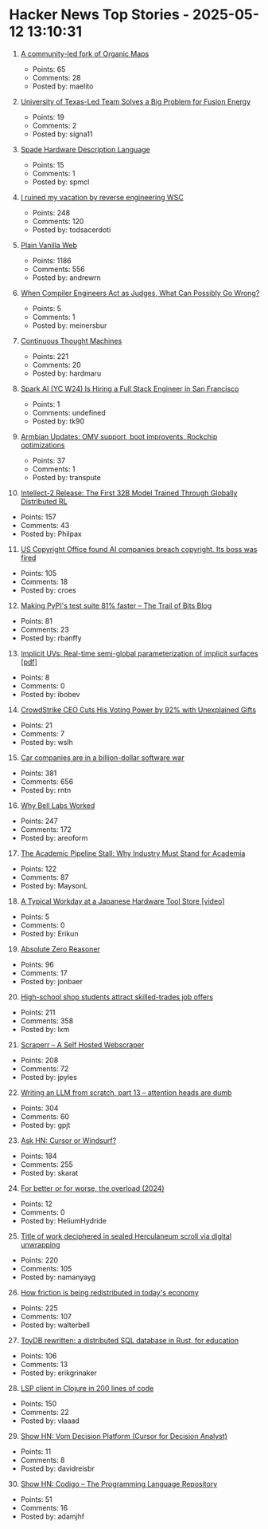 # Hacker News Top Stories - 2025-05-12 13:10:31

1. [A community-led fork of Organic Maps](https://www.comaps.app/news/2025-05-12/3/)
   - Points: 65
   - Comments: 28
   - Posted by: maelito

2. [University of Texas-Led Team Solves a Big Problem for Fusion Energy](https://news.utexas.edu/2025/05/05/university-of-texas-led-team-solves-a-big-problem-for-fusion-energy/)
   - Points: 19
   - Comments: 2
   - Posted by: signa11

3. [Spade Hardware Description Language](https://spade-lang.org/)
   - Points: 15
   - Comments: 1
   - Posted by: spmcl

4. [I ruined my vacation by reverse engineering WSC](https://blog.es3n1n.eu/posts/how-i-ruined-my-vacation/)
   - Points: 248
   - Comments: 120
   - Posted by: todsacerdoti

5. [Plain Vanilla Web](https://plainvanillaweb.com/index.html)
   - Points: 1186
   - Comments: 556
   - Posted by: andrewrn

6. [When Compiler Engineers Act as Judges, What Can Possibly Go Wrong?](https://seylaw.blogspot.com/2025/05/when-compiler-engineers-act-as-judges.html)
   - Points: 5
   - Comments: 1
   - Posted by: meinersbur

7. [Continuous Thought Machines](https://pub.sakana.ai/ctm/)
   - Points: 221
   - Comments: 20
   - Posted by: hardmaru

8. [Spark AI (YC W24) Is Hiring a Full Stack Engineer in San Francisco](https://www.ycombinator.com/companies/spark/jobs/kDeJlPK-software-engineer-full-stack)
   - Points: 1
   - Comments: undefined
   - Posted by: tk90

9. [Armbian Updates: OMV support, boot improvents, Rockchip optimizations](https://www.armbian.com/newsflash/armbian-updates-nas-support-lands-boot-systems-improve-and-rockchip-optimizations-arrive/)
   - Points: 37
   - Comments: 1
   - Posted by: transpute

10. [Intellect-2 Release: The First 32B Model Trained Through Globally Distributed RL](https://www.primeintellect.ai/blog/intellect-2-release)
   - Points: 157
   - Comments: 43
   - Posted by: Philpax

11. [US Copyright Office found AI companies breach copyright. Its boss was fired](https://www.theregister.com/2025/05/12/us_copyright_office_ai_copyright/)
   - Points: 105
   - Comments: 18
   - Posted by: croes

12. [Making PyPI's test suite 81% faster – The Trail of Bits Blog](https://blog.trailofbits.com/2025/05/01/making-pypis-test-suite-81-faster/)
   - Points: 81
   - Comments: 23
   - Posted by: rbanffy

13. [Implicit UVs: Real-time semi-global parameterization of implicit surfaces [pdf]](https://baptiste-genest.github.io/papers/implicit_uvs.pdf)
   - Points: 8
   - Comments: 0
   - Posted by: ibobev

14. [CrowdStrike CEO Cuts His Voting Power by 92% with Unexplained Gifts](https://www.bloomberg.com/news/articles/2025-05-12/billionaire-crowdstrike-ceo-cuts-voting-power-by-92-with-unexplained-gifts)
   - Points: 21
   - Comments: 7
   - Posted by: wslh

15. [Car companies are in a billion-dollar software war](https://insideevs.com/features/759153/car-companies-software-companies/)
   - Points: 381
   - Comments: 656
   - Posted by: rntn

16. [Why Bell Labs Worked](https://1517.substack.com/p/why-bell-labs-worked)
   - Points: 247
   - Comments: 172
   - Posted by: areoform

17. [The Academic Pipeline Stall: Why Industry Must Stand for Academia](https://www.sigarch.org/the-academic-pipeline-stall-why-industry-must-stand-for-academia/)
   - Points: 122
   - Comments: 87
   - Posted by: MaysonL

18. [A Typical Workday at a Japanese Hardware Tool Store [video]](https://www.youtube.com/watch?v=A98jyfB5mws)
   - Points: 5
   - Comments: 0
   - Posted by: Erikun

19. [Absolute Zero Reasoner](https://andrewzh112.github.io/absolute-zero-reasoner/)
   - Points: 96
   - Comments: 17
   - Posted by: jonbaer

20. [High-school shop students attract skilled-trades job offers](https://www.wsj.com/lifestyle/careers/skilled-trades-high-school-recruitment-fd9f8257)
   - Points: 211
   - Comments: 358
   - Posted by: lxm

21. [Scraperr – A Self Hosted Webscraper](https://github.com/jaypyles/Scraperr)
   - Points: 208
   - Comments: 72
   - Posted by: jpyles

22. [Writing an LLM from scratch, part 13 – attention heads are dumb](https://www.gilesthomas.com/2025/05/llm-from-scratch-13-taking-stock-part-1-attention-heads-are-dumb)
   - Points: 304
   - Comments: 60
   - Posted by: gpjt

23. [Ask HN: Cursor or Windsurf?](undefined)
   - Points: 184
   - Comments: 255
   - Posted by: skarat

24. [For better or for worse, the overload (2024)](https://consteval.ca/2024/07/25/overload/)
   - Points: 12
   - Comments: 0
   - Posted by: HeliumHydride

25. [Title of work deciphered in sealed Herculaneum scroll via digital unwrapping](https://www.finebooksmagazine.com/fine-books-news/title-work-deciphered-sealed-herculaneum-scroll-digital-unwrapping)
   - Points: 220
   - Comments: 105
   - Posted by: namanyayg

26. [How friction is being redistributed in today's economy](https://kyla.substack.com/p/the-most-valuable-commodity-in-the)
   - Points: 225
   - Comments: 107
   - Posted by: walterbell

27. [ToyDB rewritten: a distributed SQL database in Rust, for education](https://github.com/erikgrinaker/toydb)
   - Points: 106
   - Comments: 13
   - Posted by: erikgrinaker

28. [LSP client in Clojure in 200 lines of code](https://vlaaad.github.io/lsp-client-in-200-lines-of-code)
   - Points: 150
   - Comments: 22
   - Posted by: vlaaad

29. [Show HN: Vom Decision Platform (Cursor for Decision Analyst)](https://www.vomdecision.com)
   - Points: 11
   - Comments: 8
   - Posted by: davidreisbr

30. [Show HN: Codigo – The Programming Language Repository](https://codigolangs.com)
   - Points: 51
   - Comments: 16
   - Posted by: adamjhf

